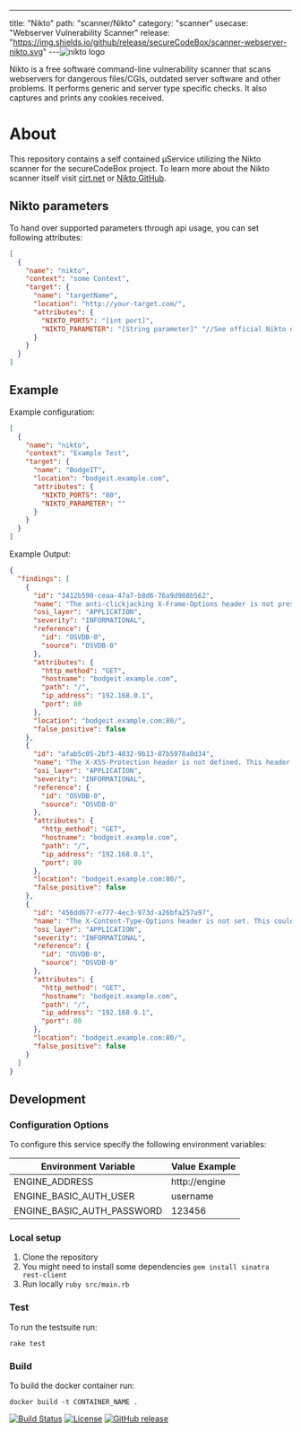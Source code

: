 ---
title: "Nikto"
path: "scanner/Nikto"
category: "scanner"
usecase: "Webserver Vulnerability Scanner"
release: "https://img.shields.io/github/release/secureCodeBox/scanner-webserver-nikto.svg"
---![nikto logo](https://cirt.net/files/alienlogo_3.gif)

Nikto is a free software command-line vulnerability scanner that scans webservers for dangerous files/CGIs, outdated server software and other problems. It performs generic and server type specific checks. It also captures and prints any cookies received.

<!-- end -->

# About

This repository contains a self contained µService utilizing the Nikto scanner for the secureCodeBox project. To learn more about the Nikto scanner itself visit [cirt.net] or [Nikto GitHub].

## Nikto parameters

To hand over supported parameters through api usage, you can set following attributes:

```json
[
  {
    "name": "nikto",
    "context": "some Context",
    "target": {
      "name": "targetName",
      "location": "http://your-target.com/",
      "attributes": {
        "NIKTO_PORTS": "[int port]",
        "NIKTO_PARAMETER": "[String parameter]" "//See official Nikto documentation"
      }
    }
  }
]
```

## Example

Example configuration:

```json
[
  {
    "name": "nikto",
    "context": "Example Test",
    "target": {
      "name": "BodgeIT",
      "location": "bodgeit.example.com",
      "attributes": {
        "NIKTO_PORTS": "80",
        "NIKTO_PARAMETER": ""
      }
    }
  }
]
```

Example Output:

```json
{
  "findings": [
    {
      "id": "3412b590-ceaa-47a7-b8d6-76a9d988b562",
      "name": "The anti-clickjacking X-Frame-Options header is not present.",
      "osi_layer": "APPLICATION",
      "severity": "INFORMATIONAL",
      "reference": {
        "id": "OSVDB-0",
        "source": "OSVDB-0"
      },
      "attributes": {
        "http_method": "GET",
        "hostname": "bodgeit.example.com",
        "path": "/",
        "ip_address": "192.168.0.1",
        "port": 80
      },
      "location": "bodgeit.example.com:80/",
      "false_positive": false
    },
    {
      "id": "afab5c05-2bf3-4032-9b13-87b5978a0d34",
      "name": "The X-XSS-Protection header is not defined. This header can hint to the user agent to protect against some forms of XSS",
      "osi_layer": "APPLICATION",
      "severity": "INFORMATIONAL",
      "reference": {
        "id": "OSVDB-0",
        "source": "OSVDB-0"
      },
      "attributes": {
        "http_method": "GET",
        "hostname": "bodgeit.example.com",
        "path": "/",
        "ip_address": "192.168.0.1",
        "port": 80
      },
      "location": "bodgeit.example.com:80/",
      "false_positive": false
    },
    {
      "id": "456dd677-e777-4ec3-973d-a26bfa257a97",
      "name": "The X-Content-Type-Options header is not set. This could allow the user agent to render the content of the site in a different fashion to the MIME type",
      "osi_layer": "APPLICATION",
      "severity": "INFORMATIONAL",
      "reference": {
        "id": "OSVDB-0",
        "source": "OSVDB-0"
      },
      "attributes": {
        "http_method": "GET",
        "hostname": "bodgeit.example.com",
        "path": "/",
        "ip_address": "192.168.0.1",
        "port": 80
      },
      "location": "bodgeit.example.com:80/",
      "false_positive": false
    }
  ]
}
```

## Development

### Configuration Options

To configure this service specify the following environment variables:

| Environment Variable       | Value Example |
| -------------------------- | ------------- |
| ENGINE_ADDRESS             | http://engine |
| ENGINE_BASIC_AUTH_USER     | username      |
| ENGINE_BASIC_AUTH_PASSWORD | 123456        |

### Local setup

1. Clone the repository
2. You might need to install some dependencies `gem install sinatra rest-client`
3. Run locally `ruby src/main.rb`

### Test

To run the testsuite run:

`rake test`

### Build

To build the docker container run:

`docker build -t CONTAINER_NAME .`

[![Build Status](https://travis-ci.com/secureCodeBox/scanner-webserver-nikto.svg?branch=master)](https://travis-ci.com/secureCodeBox/scanner-webserver-nikto)
[![License](https://img.shields.io/badge/License-Apache%202.0-blue.svg)](https://opensource.org/licenses/Apache-2.0)
[![GitHub release](https://img.shields.io/github/release/secureCodeBox/scanner-webserver-nikto.svg)](https://github.com/secureCodeBox/scanner-webserver-nikto/releases/latest)

[cirt.net]: https://cirt.net/
[nikto github]: https://github.com/sullo/nikto

